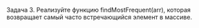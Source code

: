 Задача 3. Реализуйте функцию findMostFrequent(arr), которая возвращает самый 
часто встречающийся элемент в массиве. 
